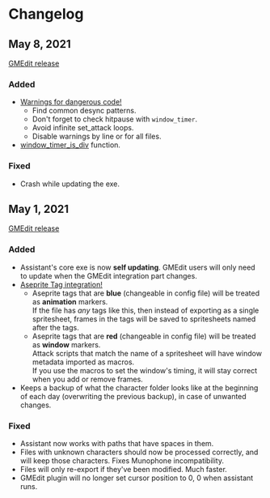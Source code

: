# Changelog

## May 8, 2021

[GMEdit release](https://github.com/Rivals-Workshop-Community-Projects/rivals-workshop-assistant-gmedit/releases/tag/1.1.0)

### Added

- [Warnings for dangerous code!](warnings)
    - Find common desync patterns.
    - Don't forget to check hitpause with `window_timer`.
    - Avoid infinite set_attack loops.
    - Disable warnings by line or for all files.
- [window_timer_is_div](function_library/attacks/window_time_is_div.md) function.

### Fixed

- Crash while updating the exe.

## May 1, 2021

[GMEdit release](https://github.com/Rivals-Workshop-Community-Projects/rivals-workshop-assistant-gmedit/releases/tag/1.0.0)

### Added

- Assistant's core exe is now **self updating**. GMEdit users will only need to update when the GMEdit integration part
  changes.
- [Aseprite Tag integration!](animation_handling.md#tag-integration)
    - Aseprite tags that are **blue** (changeable in config file) will be treated as **animation** markers.  \
      If the file has *any* tags like this, then instead of exporting as a single spritesheet, frames in the tags will
      be saved to spritesheets named after the tags.
    - Aseprite tags that are **red** (changeable in config file) will be treated as **window** markers.  \
      Attack scripts that match the name of a spritesheet will have window metadata imported as macros.  \
      If you use the macros to set the window's timing, it will stay correct when you add or remove frames.
- Keeps a backup of what the character folder looks like at the beginning of each day (overwriting the previous backup),
  in case of unwanted changes.

### Fixed

- Assistant now works with paths that have spaces in them.
- Files with unknown characters should now be processed correctly, and will keep those characters. Fixes Munophone
  incompatibility.
- Files will only re-export if they've been modified. Much faster.
- GMEdit plugin will no longer set cursor position to 0, 0 when assistant runs.